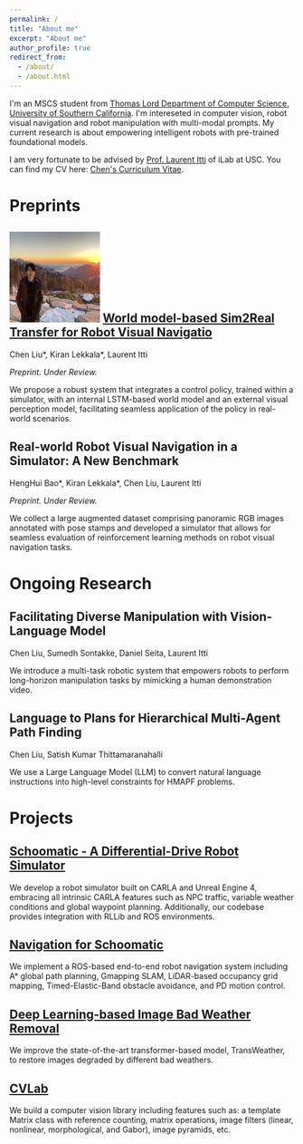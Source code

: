 ```yaml
---
permalink: /
title: "About me"
excerpt: "About me"
author_profile: true
redirect_from: 
  - /about/
  - /about.html
---
```


I'm an MSCS student from [Thomas Lord Department of Computer Science](https://www.cs.usc.edu/), [University of Southern California](https://www.usc.edu/). I'm intereseted in computer vision, robot visual navigation and robot manipulation with multi-modal prompts. My current research is about empowering intelligent robots with pre-trained foundational models. 

I am very fortunate to be advised by [Prof. Laurent Itti](http://ilab.usc.edu/itti/) of iLab at USC.
You can find my CV here: [Chen's Curriculum Vitae](../assets/Chen_Liu_Resume.pdf).

Preprints
========
<img src="../images/profile.png" alt="clean-usnob" width="160" height="160"/> [World model-based Sim2Real Transfer for Robot Visual Navigatio](https://sites.google.com/usc.edu/world-model-sim2real)
--------
Chen Liu*, Kiran Lekkala*, Laurent Itti

*Preprint. Under Review.*

We propose a robust system that integrates a control policy, trained within a simulator, with an internal LSTM-based world model and an external visual perception model, facilitating seamless application of the policy in real-world scenarios.

Real-world Robot Visual Navigation in a Simulator: A New Benchmark
---------
HengHui Bao*, Kiran Lekkala*, Chen Liu, Laurent Itti

*Preprint. Under Review.*

We collect a large augmented dataset comprising panoramic RGB images annotated with pose stamps and developed a simulator that allows for seamless evaluation of reinforcement learning methods on robot visual navigation tasks. 

Ongoing Research
========

Facilitating Diverse Manipulation with Vision-Language Model
-------
Chen Liu, Sumedh Sontakke, Daniel Seita, Laurent Itti

We introduce a multi-task robotic system that empowers robots to perform long-horizon manipulation tasks by mimicking a human demonstration video.

Language to Plans for Hierarchical Multi-Agent Path Finding
-------
Chen Liu, Satish Kumar Thittamaranahalli

We use a Large Language Model (LLM) to convert natural language instructions into high-level constraints for HMAPF problems.

Projects
========

[Schoomatic  - A Differential-Drive Robot Simulator](https://github.com/crellian/carla-scoomatic) 
-------
We develop a robot simulator built on CARLA and Unreal Engine 4, embracing all intrinsic CARLA features such as NPC traffic, variable weather conditions and global waypoint planning. Additionally, our codebase provides integration with RLLib and ROS environments.

[Navigation for Schoomatic](https://github.com/crellian/BeoPlan)
-------
We implement a ROS-based end-to-end robot navigation system including A* global path planning, Gmapping SLAM, LiDAR-based occupancy grid mapping, Timed-Elastic-Band obstacle avoidance, and PD motion control.

[Deep Learning-based Image Bad Weather Removal](../assets/weather.pdf)
-------
We improve the state-of-the-art transformer-based model, TransWeather, to restore images degraded by different bad weathers.

[CVLab](https://github.com/crellian/CVLab)
-------
We build a computer vision library including features such as: a template Matrix class with reference counting, matrix operations, image filters (linear, nonlinear, morphological, and Gabor), image pyramids, etc.

